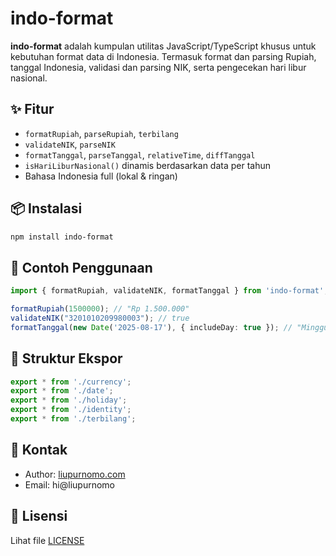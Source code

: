 # indo-format

**indo-format** adalah kumpulan utilitas JavaScript/TypeScript khusus untuk kebutuhan format data di Indonesia. Termasuk format dan parsing Rupiah, tanggal Indonesia, validasi dan parsing NIK, serta pengecekan hari libur nasional.

## ✨ Fitur

- `formatRupiah`, `parseRupiah`, `terbilang`
- `validateNIK`, `parseNIK`
- `formatTanggal`, `parseTanggal`, `relativeTime`, `diffTanggal`
- `isHariLiburNasional()` dinamis berdasarkan data per tahun
- Bahasa Indonesia full (lokal & ringan)

## 📦 Instalasi

```bash
npm install indo-format
```

## 🧪 Contoh Penggunaan

```ts
import { formatRupiah, validateNIK, formatTanggal } from 'indo-format';

formatRupiah(1500000); // "Rp 1.500.000"
validateNIK("3201010209980003"); // true
formatTanggal(new Date('2025-08-17'), { includeDay: true }); // "Minggu, 17 Agustus 2025"
```

## 📂 Struktur Ekspor

```ts
export * from './currency';
export * from './date';
export * from './holiday';
export * from './identity';
export * from './terbilang';
```

## 📧 Kontak

- Author: [liupurnomo.com](https://liupurnomo.com)
- Email: hi@liupurnomo

## 📄 Lisensi

Lihat file [LICENSE](./LICENSE)

